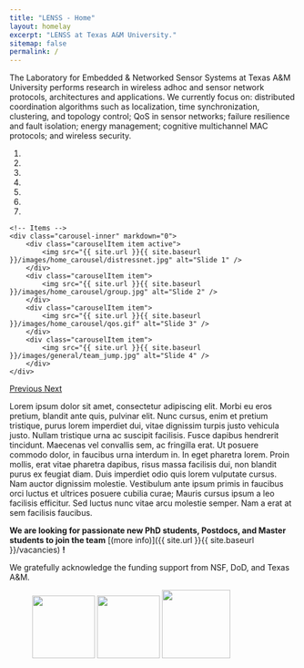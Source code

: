 ```yaml
---
title: "LENSS - Home"
layout: homelay
excerpt: "LENSS at Texas A&M University."
sitemap: false
permalink: /
---
```


 The Laboratory for Embedded & Networked Sensor Systems at Texas A&M University performs research in wireless adhoc and sensor network protocols, architectures and applications. We currently focus on: distributed coordination algorithms such as localization, time synchronization, clustering, and topology control; QoS in sensor networks; failure resilience and fault isolation; energy management; cognitive multichannel MAC protocols; and wireless security. 


<div markdown="0" id="carousel" class="carousel slide" data-ride="carousel" data-interval="4000" data-pause="hover" >
    <!-- Menu -->
    <ol class="carousel-indicators">
        <li data-target="#carousel" data-slide-to="0" class="active"></li>
        <li data-target="#carousel" data-slide-to="1"></li>
        <li data-target="#carousel" data-slide-to="2"></li>
        <li data-target="#carousel" data-slide-to="3"></li>
        <li data-target="#carousel" data-slide-to="4"></li>
        <li data-target="#carousel" data-slide-to="5"></li>
        <li data-target="#carousel" data-slide-to="6"></li>
    </ol>

    <!-- Items -->
    <div class="carousel-inner" markdown="0">
        <div class="carouselItem item active">
            <img src="{{ site.url }}{{ site.baseurl }}/images/home_carousel/distressnet.jpg" alt="Slide 1" />
        </div>
        <div class="carouselItem item">
            <img src="{{ site.url }}{{ site.baseurl }}/images/home_carousel/group.jpg" alt="Slide 2" />
        </div>
        <div class="carouselItem item">
            <img src="{{ site.url }}{{ site.baseurl }}/images/home_carousel/qos.gif" alt="Slide 3" />
        </div>
        <div class="carouselItem item">
            <img src="{{ site.url }}{{ site.baseurl }}/images/general/team_jump.jpg" alt="Slide 4" />
        </div>
    </div>
  <a class="left carousel-control" href="#carousel" role="button" data-slide="prev">
    <span class="glyphicon glyphicon-chevron-left" aria-hidden="true"></span>
    <span class="sr-only">Previous</span>
  </a>
  <a class="right carousel-control" href="#carousel" role="button" data-slide="next">
    <span class="glyphicon glyphicon-chevron-right" aria-hidden="true"></span>
    <span class="sr-only">Next</span>
  </a>
</div>

 Lorem ipsum dolor sit amet, consectetur adipiscing elit. Morbi eu eros pretium, blandit ante quis, pulvinar elit. Nunc cursus, enim et pretium tristique, purus lorem imperdiet dui, vitae dignissim turpis justo vehicula justo. Nullam tristique urna ac suscipit facilisis. Fusce dapibus hendrerit tincidunt. Maecenas vel convallis sem, ac fringilla erat. Ut posuere commodo dolor, in faucibus urna interdum in. In eget pharetra lorem. Proin mollis, erat vitae pharetra dapibus, risus massa facilisis dui, non blandit purus ex feugiat diam. Duis imperdiet odio quis lorem vulputate cursus. Nam auctor dignissim molestie. Vestibulum ante ipsum primis in faucibus orci luctus et ultrices posuere cubilia curae; Mauris cursus ipsum a leo facilisis efficitur. Sed luctus nunc vitae arcu molestie semper. Nam a erat at sem facilisis faucibus. 


 **We are  looking for passionate new PhD students, Postdocs, and Master students to join the team** [(more info)]({{ site.url }}{{ site.baseurl }}/vacancies) **!**


We gratefully acknowledge the funding support from NSF, DoD, and Texas A&M.

<figure class="fourth">
  <img src="https://upload.wikimedia.org/wikipedia/en/f/f7/Texas_A%26M_University_seal.svg" style="width: 110px">
  <img src="{{ site.url }}{{ site.baseurl }}/images/logopic/nsf.png" style="width: 110px">
  <img src="{{ site.url }}{{ site.baseurl }}/images/logopic/dod.png" style="width: 120px">
</figure>
